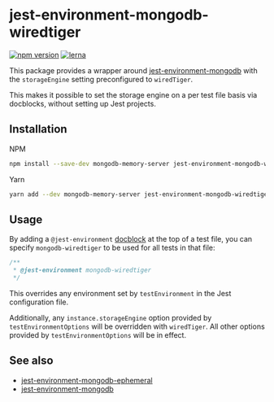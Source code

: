 # jest-environment-mongodb-wiredtiger

[![npm version](https://badge.fury.io/js/jest-environment-mongodb-wiredtiger.svg)](https://badge.fury.io/js/jest-environment-mongodb-wiredtiger)
[![lerna](https://img.shields.io/badge/maintained%20with-lerna-cc00ff.svg)](https://lerna.js.org/)

This package provides a wrapper around
[jest-environment-mongodb](https://www.npmjs.com/package/jest-environment-mongodb)
with the `storageEngine` setting preconfigured to `wiredTiger`.

This makes it possible to set the storage engine on a per test file basis via
docblocks, without setting up Jest projects.

## Installation

NPM

```sh
npm install --save-dev mongodb-memory-server jest-environment-mongodb-wiredtiger
```

Yarn

```sh
yarn add --dev mongodb-memory-server jest-environment-mongodb-wiredtiger
```

## Usage

By adding a `@jest-environment`
[docblock](https://jestjs.io/docs/en/configuration#testenvironment-string) at
the top of a test file, you can specify `mongodb-wiredtiger` to be used for all
tests in that file:

```js
/**
 * @jest-environment mongodb-wiredtiger
 */
```

This overrides any environment set by `testEnvironment` in the Jest
configuration file.

Additionally, any `instance.storageEngine` option provided by
`testEnvironmentOptions` will be overridden with `wiredTiger`. All other options
provided by `testEnvironmentOptions` will be in effect.

## See also

- [jest-environment-mongodb-ephemeral](https://www.npmjs.com/package/jest-environment-mongodb-ephemeral)
- [jest-environment-mongodb](https://www.npmjs.com/package/jest-environment-mongodb)

